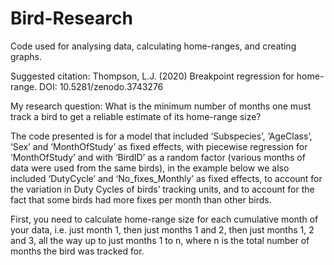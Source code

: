 # Bird-Research
Code used for analysing data, calculating home-ranges, and creating graphs.

Suggested citation: Thompson, L.J. (2020) Breakpoint regression for home-range. DOI: 10.5281/zenodo.3743276

My research question: 
What is the minimum number of months one must track a bird to get a reliable estimate of its home-range size?

The code presented is for a model that included ‘Subspecies’, ‘AgeClass’, ‘Sex’ and ‘MonthOfStudy’ as fixed effects,
with piecewise regression for ‘MonthOfStudy’ 
and with ‘BirdID’ as a random factor (various months of data were used from the same birds),
in the example below we also included ‘DutyCycle’ and ‘No_fixes_Monthly’ as fixed effects, 
to account for the variation in Duty Cycles of birds’ tracking units, 
and to account for the fact that some birds had more fixes per month than other birds.

First, you need to calculate home-range size for each cumulative month of your data,
i.e. just month 1, then just months 1 and 2, then just months 1, 2 and 3, all the way up to just months 1 to n, 
where n is the total number of months the bird was tracked for. 
